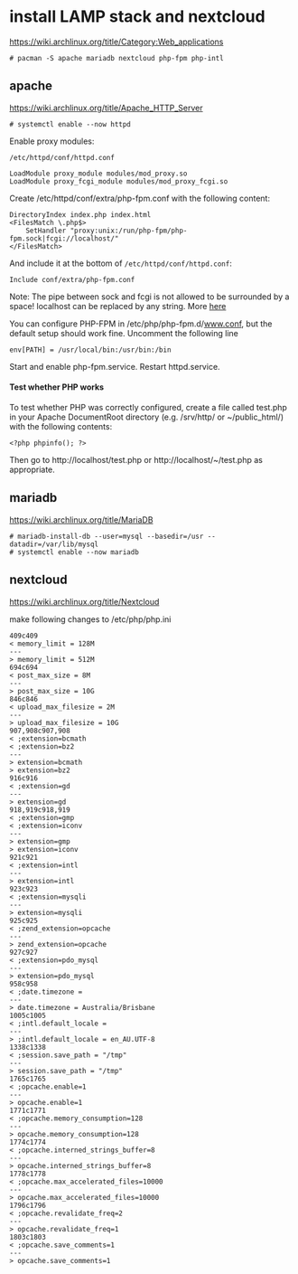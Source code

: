 # install LAMP stack and nextcloud

https://wiki.archlinux.org/title/Category:Web_applications  

    # pacman -S apache mariadb nextcloud php-fpm php-intl

## apache

https://wiki.archlinux.org/title/Apache_HTTP_Server

    # systemctl enable --now httpd

Enable proxy modules:

    /etc/httpd/conf/httpd.conf

    LoadModule proxy_module modules/mod_proxy.so  
    LoadModule proxy_fcgi_module modules/mod_proxy_fcgi.so
	
Create /etc/httpd/conf/extra/php-fpm.conf with the following content:

    DirectoryIndex index.php index.html
    <FilesMatch \.php$>
        SetHandler "proxy:unix:/run/php-fpm/php-fpm.sock|fcgi://localhost/"
    </FilesMatch>

And include it at the bottom of `/etc/httpd/conf/httpd.conf`:

    Include conf/extra/php-fpm.conf

Note: The pipe between sock and fcgi is not allowed to be surrounded by a space! localhost can be replaced by any string. More [here](https://httpd.apache.org/docs/2.4/mod/mod_proxy_fcgi.html)

You can configure PHP-FPM in /etc/php/php-fpm.d/www.conf, but the default setup should work fine.
Uncomment the following line  

    env[PATH] = /usr/local/bin:/usr/bin:/bin    

Start and enable php-fpm.service. Restart httpd.service.

#### Test whether PHP works

To test whether PHP was correctly configured, create a file called test.php in your Apache DocumentRoot directory (e.g. /srv/http/ or ~<username>/public_html/) with the following contents:

    <?php phpinfo(); ?>

Then go to http://localhost/test.php or http://localhost/~<username>/test.php as appropriate. 

## mariadb

https://wiki.archlinux.org/title/MariaDB  


    # mariadb-install-db --user=mysql --basedir=/usr --datadir=/var/lib/mysql
    # systemctl enable --now mariadb
    

## nextcloud

https://wiki.archlinux.org/title/Nextcloud

make following changes to /etc/php/php.ini

	409c409
	< memory_limit = 128M
	---
	> memory_limit = 512M
	694c694
	< post_max_size = 8M
	---
	> post_max_size = 10G
	846c846
	< upload_max_filesize = 2M
	---
	> upload_max_filesize = 10G
	907,908c907,908
	< ;extension=bcmath
	< ;extension=bz2
	---
	> extension=bcmath
	> extension=bz2
	916c916
	< ;extension=gd
	---
	> extension=gd
	918,919c918,919
	< ;extension=gmp
	< ;extension=iconv
	---
	> extension=gmp
	> extension=iconv
	921c921
	< ;extension=intl
	---
	> extension=intl
	923c923
	< ;extension=mysqli
	---
	> extension=mysqli
	925c925
	< ;zend_extension=opcache
	---
	> zend_extension=opcache
	927c927
	< ;extension=pdo_mysql
	---
	> extension=pdo_mysql
	958c958
	< ;date.timezone =
	---
	> date.timezone = Australia/Brisbane
	1005c1005
	< ;intl.default_locale =
	---
	> ;intl.default_locale = en_AU.UTF-8
	1338c1338
	< ;session.save_path = "/tmp"
	---
	> session.save_path = "/tmp"
	1765c1765
	< ;opcache.enable=1
	---
	> opcache.enable=1
	1771c1771
	< ;opcache.memory_consumption=128
	---
	> opcache.memory_consumption=128
	1774c1774
	< ;opcache.interned_strings_buffer=8
	---
	> opcache.interned_strings_buffer=8
	1778c1778
	< ;opcache.max_accelerated_files=10000
	---
	> opcache.max_accelerated_files=10000
	1796c1796
	< ;opcache.revalidate_freq=2
	---
	> opcache.revalidate_freq=1
	1803c1803
	< ;opcache.save_comments=1
	---
	> opcache.save_comments=1


